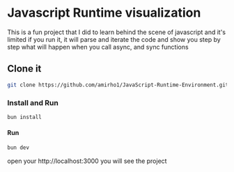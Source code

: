 # Javascript Runtime visualization

This is a fun project that I did to learn behind the scene of javascript and it's limited if you run it, it will parse and iterate the code and show you step by step what will happen when you call async, and sync functions


## Clone it 

```sh
git clone https://github.com/amirho1/JavaScript-Runtime-Environment.git
```

### Install and Run

```sh
bun install
```

#### Run
```sh
bun dev
```
open your http://localhost:3000 you will see the project

<!-- Developed by AmirHossein Salighedar -->